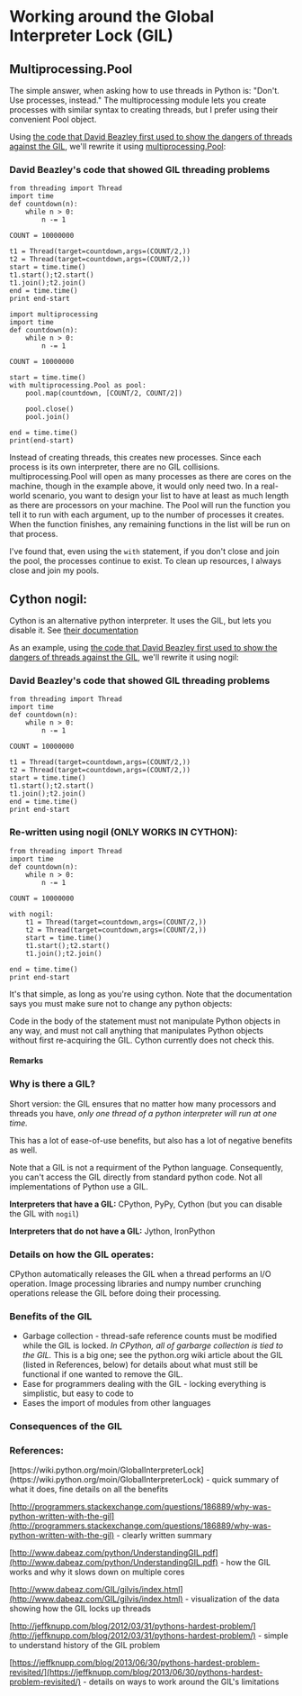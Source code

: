 # Working around the Global Interpreter Lock (GIL)



## Multiprocessing.Pool


The simple answer, when asking how to use threads in Python is: "Don't.  Use processes, instead."  The multiprocessing module lets you create processes with similar syntax to creating threads, but I prefer using their convenient Pool object.

Using [the code that David Beazley first used to show the dangers of threads against the GIL](http://www.dabeaz.com/GIL/gilvis/measure2.py), we'll rewrite it using [multiprocessing.Pool](https://docs.python.org/3/library/multiprocessing.html#using-a-pool-of-workers):

### David Beazley's code that showed GIL threading problems

```
from threading import Thread
import time
def countdown(n):
    while n > 0:
        n -= 1

COUNT = 10000000

t1 = Thread(target=countdown,args=(COUNT/2,))
t2 = Thread(target=countdown,args=(COUNT/2,))
start = time.time()
t1.start();t2.start()
t1.join();t2.join()
end = time.time()
print end-start

```

```
import multiprocessing
import time
def countdown(n):
    while n > 0:
        n -= 1

COUNT = 10000000

start = time.time()
with multiprocessing.Pool as pool:
    pool.map(countdown, [COUNT/2, COUNT/2])

    pool.close()
    pool.join()

end = time.time()
print(end-start)

```

Instead of creating threads, this creates new processes.  Since each process is its own interpreter, there are no GIL collisions.  multiprocessing.Pool will open as many processes as there are cores on the machine, though in the example above, it would only need two.  In a real-world scenario, you want to design your list to have at least as much length as there are processors on your machine.  The Pool will run the function you tell it to run with each argument, up to the number of processes it creates.  When the function finishes, any remaining functions in the list will be run on that process.

I've found that, even using the `with` statement, if you don't close and join the pool, the processes continue to exist.  To clean up resources, I always close and join my pools.



## Cython nogil:


Cython is an alternative python interpreter.  It uses the GIL, but lets you disable it.  See [their documentation](http://docs.cython.org/en/latest/src/userguide/external_C_code.html?highlight=nogil.html#acquiring-and-releasing-the-gil)

As an example, using [the code that David Beazley first used to show the dangers of threads against the GIL](http://www.dabeaz.com/GIL/gilvis/measure2.py), we'll rewrite it using nogil:

### David Beazley's code that showed GIL threading problems

```
from threading import Thread
import time
def countdown(n):
    while n > 0:
        n -= 1

COUNT = 10000000

t1 = Thread(target=countdown,args=(COUNT/2,))
t2 = Thread(target=countdown,args=(COUNT/2,))
start = time.time()
t1.start();t2.start()
t1.join();t2.join()
end = time.time()
print end-start

```

### Re-written using nogil (ONLY WORKS IN CYTHON):

```
from threading import Thread
import time
def countdown(n):
    while n > 0:
        n -= 1

COUNT = 10000000

with nogil:
    t1 = Thread(target=countdown,args=(COUNT/2,))
    t2 = Thread(target=countdown,args=(COUNT/2,))
    start = time.time()
    t1.start();t2.start()
    t1.join();t2.join()
    
end = time.time()
print end-start

```

It's that simple, as long as you're using cython.  Note that the documentation says you must make sure not to change any python objects:

> 
<p>Code in the body of the statement must not manipulate Python objects
in any way, and must not call anything that manipulates Python objects
without first re-acquiring the GIL. Cython currently does not check
this.</p>




#### Remarks


### Why is there a GIL?

Short version: the GIL ensures that no matter how many processors and threads you have, *only one thread of a python interpreter will run at one time.*

This has a lot of ease-of-use benefits, but also has a lot of negative benefits as well.

Note that a GIL is not a requirment of the Python language.  Consequently, you can't access the GIL directly from standard python code.  Not all implementations of Python use a GIL.

**Interpreters that have a GIL:** CPython, PyPy, Cython (but you can disable the GIL with `nogil`)

**Interpreters that do not have a GIL:** Jython, IronPython

### Details on how the GIL operates:


<p>CPython automatically releases the GIL when a thread performs an I/O operation.  Image processing libraries and numpy number crunching operations release the GIL before doing their processing.

### Benefits of the GIL

- Garbage collection - thread-safe reference counts must be modified while the GIL is locked.  *In CPython, all of garbarge collection is tied to the GIL.*  This is a big one; see the python.org wiki article about the GIL (listed in References, below) for details about what must still be functional if one wanted to remove the GIL.
- Ease for programmers dealing with the GIL - locking everything is simplistic, but easy to code to
- Eases the import of modules from other languages

### Consequences of the GIL


<a class="remarks-subsection-anchor" name="remarks-references:-4"></a>
<h3>References:</h3>
<p>[https://wiki.python.org/moin/GlobalInterpreterLock](https://wiki.python.org/moin/GlobalInterpreterLock) - quick summary of what it does, fine details on all the benefits

[http://programmers.stackexchange.com/questions/186889/why-was-python-written-with-the-gil](http://programmers.stackexchange.com/questions/186889/why-was-python-written-with-the-gil) - clearly written summary

[http://www.dabeaz.com/python/UnderstandingGIL.pdf](http://www.dabeaz.com/python/UnderstandingGIL.pdf) - how the GIL works and why it slows down on multiple cores

[http://www.dabeaz.com/GIL/gilvis/index.html](http://www.dabeaz.com/GIL/gilvis/index.html) - visualization of the data showing how the GIL locks up threads

[http://jeffknupp.com/blog/2012/03/31/pythons-hardest-problem/](http://jeffknupp.com/blog/2012/03/31/pythons-hardest-problem/) - simple to understand history of the  GIL problem

[https://jeffknupp.com/blog/2013/06/30/pythons-hardest-problem-revisited/](https://jeffknupp.com/blog/2013/06/30/pythons-hardest-problem-revisited/) - details on ways to work around the GIL's limitations


